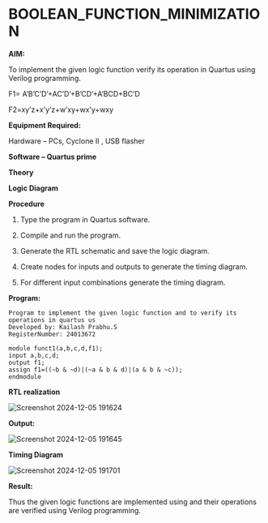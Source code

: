 # BOOLEAN_FUNCTION_MINIMIZATION

**AIM:**

To implement the given logic function verify its operation in Quartus using Verilog programming.

F1= A’B’C’D’+AC’D’+B’CD’+A’BCD+BC’D 

F2=xy’z+x’y’z+w’xy+wx’y+wxy

**Equipment Required:**

Hardware – PCs, Cyclone II , USB flasher

**Software – Quartus prime**

**Theory**

**Logic Diagram**

**Procedure**

1.	Type the program in Quartus software.

2.	Compile and run the program.

3.	Generate the RTL schematic and save the logic diagram.

4.	Create nodes for inputs and outputs to generate the timing diagram.

5.	For different input combinations generate the timing diagram.


**Program:**

```
Program to implement the given logic function and to verify its operations in quartus us
Developed by: Kailash Prabhu.S
RegisterNumber: 24013672
 ```
```
module funct1(a,b,c,d,f1);
input a,b,c,d;
output f1;
assign f1=((~b & ~d)|(~a & b & d)|(a & b & ~c));
endmodule
```
**RTL realization**

![Screenshot 2024-12-05 191624](https://github.com/user-attachments/assets/a4c51298-0bf4-4c34-bac9-b6fe67091536)

**Output:**

![Screenshot 2024-12-05 191645](https://github.com/user-attachments/assets/1b088c1b-b9a1-4433-999c-4e9a7e7b8d7d)

**Timing Diagram**

![Screenshot 2024-12-05 191701](https://github.com/user-attachments/assets/91580e94-f7bd-4f2a-a8ac-7a2e1755ba49)


**Result:**

Thus the given logic functions are implemented using and their operations are verified using Verilog programming.

